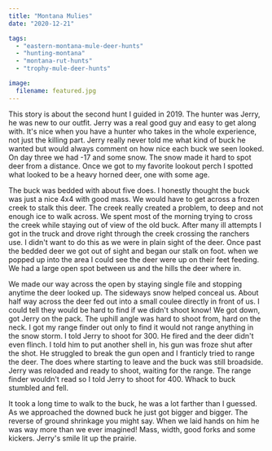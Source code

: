 ```yaml
---
title: "Montana Mulies"
date: "2020-12-21"

tags: 
  - "eastern-montana-mule-deer-hunts"
  - "hunting-montana"
  - "montana-rut-hunts"
  - "trophy-mule-deer-hunts"

image:
  filename: featured.jpg
---
```


This story is about the second hunt I guided in 2019. The hunter was Jerry, he was new to our outfit. Jerry was a real good guy and easy to get along with. It's nice when you have a hunter who takes in the whole experience, not just the killing part. Jerry really never told me what kind of buck he wanted but would always comment on how nice each buck we seen looked. On day three we had -17 and some snow. The snow made it hard to spot deer from a distance. Once we got to my favorite lookout perch I spotted what looked to be a heavy horned deer, one with some age.

The buck was bedded with about five does. I honestly thought the buck was just a nice 4x4 with good mass. We would have to get across a frozen creek to stalk this deer. The creek really created a problem, to deep and not enough ice to walk across. We spent most of the morning trying to cross the creek while staying out of view of the old buck. After many ill attempts I got in the truck and drove right through the creek crossing the ranchers use. I didn't want to do this as we were in plain sight of the deer. Once past the bedded deer we got out of sight and began our stalk on foot. when we popped up into the area I could see the deer were up on their feet feeding. We had a large open spot between us and the hills the deer where in.

We made our way across the open by staying single file and stopping anytime the deer looked up. The sideways snow helped conceal us. About half way across the deer fed out into a small coulee directly in front of us. I could tell they would be hard to find if we didn't shoot know! We got down, got Jerry on the pack. The uphill angle was hard to shoot from, hard on the neck. I got my range finder out only to find it would not range anything in the snow storm. I told Jerry to shoot for 300. He fired and the deer didn't even flinch. I told him to put another shell in, his gun was froze shut after the shot. He struggled to break the gun open and I franticly tried to range the deer. The does where starting to leave and the buck was still broadside. Jerry was reloaded and ready to shoot, waiting for the range. The range finder wouldn't read so I told Jerry to shoot for 400. Whack to buck stumbled and fell.

It took a long time to walk to the buck, he was a lot farther than I guessed. As we approached the downed buck he just got bigger and bigger. The reverse of ground shrinkage you might say. When we laid hands on him he was way more than we ever imagined! Mass, width, good forks and some kickers. Jerry's smile lit up the prairie.
